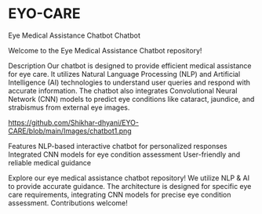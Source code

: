 # EYO-CARE
Eye Medical Assistance Chatbot
Chatbot

Welcome to the Eye Medical Assistance Chatbot repository!

Description
Our chatbot is designed to provide efficient medical assistance for eye care. It utilizes Natural Language Processing (NLP) and Artificial Intelligence (AI) technologies to understand user queries and respond with accurate information. The chatbot also integrates Convolutional Neural Network (CNN) models to predict eye conditions like cataract, jaundice, and strabismus from external eye images.

https://github.com/Shikhar-dhyani/EYO-CARE/blob/main/Images/chatbot1.png

Features
NLP-based interactive chatbot for personalized responses
Integrated CNN models for eye condition assessment
User-friendly and reliable medical guidance

Explore our eye medical assistance chatbot repository! We utilize NLP &amp; AI to provide accurate guidance. The architecture is designed for specific eye care requirements, integrating CNN models for precise eye condition assessment. Contributions welcome!


